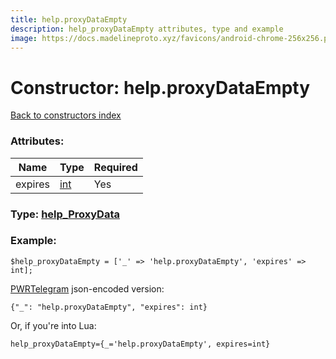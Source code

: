 ```yaml
---
title: help.proxyDataEmpty
description: help_proxyDataEmpty attributes, type and example
image: https://docs.madelineproto.xyz/favicons/android-chrome-256x256.png
---
```

# Constructor: help.proxyDataEmpty  
[Back to constructors index](index.md)



### Attributes:

| Name     |    Type       | Required |
|----------|---------------|----------|
|expires|[int](../types/int.md) | Yes|



### Type: [help\_ProxyData](../types/help_ProxyData.md)


### Example:

```
$help_proxyDataEmpty = ['_' => 'help.proxyDataEmpty', 'expires' => int];
```  

[PWRTelegram](https://pwrtelegram.xyz) json-encoded version:

```
{"_": "help.proxyDataEmpty", "expires": int}
```


Or, if you're into Lua:  


```
help_proxyDataEmpty={_='help.proxyDataEmpty', expires=int}

```



